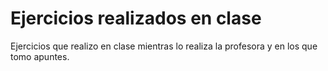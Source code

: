 # Ejercicios realizados en clase

Ejercicios que realizo en clase mientras lo realiza la profesora y en los que tomo apuntes.
